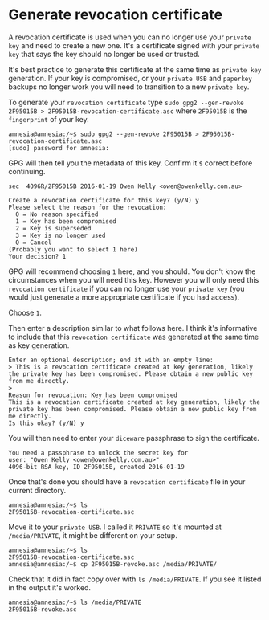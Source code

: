# Generate revocation certificate

A revocation certificate is used when you can no longer use your `private key` and need to create a new one. It's a
certificate signed with your `private key` that says the key should no longer be used or trusted.

It's best practice to generate this certificate at the same time as `private key` generation. If your key is compromised,
or your `private USB` and `paperkey` backups no longer work you will need to transition to a new `private key`.

To generate your `revocation certificate` type `sudo gpg2 --gen-revoke 2F95015B > 2F95015B-revocation-certificate.asc`
 where `2F95015B` is the `fingerprint` of your key.

    amnesia@amnesia:/~$ sudo gpg2 --gen-revoke 2F95015B > 2F95015B-revocation-certificate.asc
    [sudo] password for amnesia:

GPG will then tell you the metadata of this key. Confirm it's correct before continuing.

    sec  4096R/2F95015B 2016-01-19 Owen Kelly <owen@owenkelly.com.au>

    Create a revocation certificate for this key? (y/N) y
    Please select the reason for the revocation:
      0 = No reason specified
      1 = Key has been compromised
      2 = Key is superseded
      3 = Key is no longer used
      Q = Cancel
    (Probably you want to select 1 here)
    Your decision? 1

GPG will recommend choosing `1` here, and you should. You don't know the circumstances when you will need this key.
     However you will only need this `revocation certificate` if you can no longer use your `private key` (you would just generate
     a more appropriate certificate if you had access).

Choose `1`.

Then enter a description similar to what follows here. I think it's informative to include that this `revocation certificate` was
generated at the same time as key generation.

    Enter an optional description; end it with an empty line:
    > This is a revocation certificate created at key generation, likely the private key has been compromised. Please obtain a new public key from me directly.
    >
    Reason for revocation: Key has been compromised
    This is a revocation certificate created at key generation, likely the private key has been compromised. Please obtain a new public key from me directly.
    Is this okay? (y/N) y

You will then need to enter your `diceware` passphrase to sign the certificate.

    You need a passphrase to unlock the secret key for
    user: "Owen Kelly <owen@owenkelly.com.au>"
    4096-bit RSA key, ID 2F95015B, created 2016-01-19

Once that's done you should have a `revocation certificate` file in your current directory.

    amnesia@amnesia:/~$ ls
    2F95015B-revocation-certificate.asc

Move it to your `private USB`. I called it `PRIVATE` so it's mounted at `/media/PRIVATE`, it might be different on your
setup.

    amnesia@amnesia:/~$ ls
    2F95015B-revocation-certificate.asc
    amnesia@amnesia:/~$ cp 2F95015B-revoke.asc /media/PRIVATE/

Check that it did in fact copy over with `ls /media/PRIVATE`.
If you see it listed in the output it's worked.

    amnesia@amnesia:/~$ ls /media/PRIVATE
    2F95015B-revoke.asc


